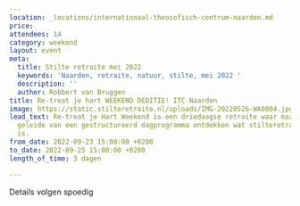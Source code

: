 ```yaml
---
location: _locations/internationaal-theosofisch-centrum-naarden.md
price: 
attendees: 14
category: weekend
layout: event
meta:
  title: Stilte retraite mei 2022
  keywords: 'Naarden, retraite, natuur, stilte, mei 2022 '
  description: ''
  author: Robbert van Bruggen
title: Re-treat je hart WEEKEND DEDITIE! ITC Naarden
image: https://static.stilteretraite.nl/uploads/IMG-20220526-WA0004.jpg
lead_text: Re-treat je Hart Weekend is een driedaagse retraite waar max. 14 deelnemers  op
  geleide van een gestructureerd dagprogramma ontdekken wat stilteretraite nu eigenlijk
  is.
from_date: 2022-09-23 15:00:00 +0200
to_date: 2022-09-25 15:00:00 +0200
length_of_time: 3 dagen

---
```

Details volgen spoedig